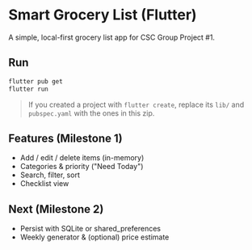 # Smart Grocery List (Flutter)

A simple, local-first grocery list app for CSC Group Project #1.

## Run
```bash
flutter pub get
flutter run
```

> If you created a project with `flutter create`, replace its `lib/` and `pubspec.yaml`
> with the ones in this zip.

## Features (Milestone 1)
- Add / edit / delete items (in-memory)
- Categories & priority ("Need Today")
- Search, filter, sort
- Checklist view

## Next (Milestone 2)
- Persist with SQLite or shared_preferences
- Weekly generator & (optional) price estimate
